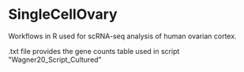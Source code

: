 # SingleCellOvary
Workflows in R used for scRNA-seq analysis of human ovarian cortex.

.txt file provides the gene counts table used in script "Wagner20_Script_Cultured"
